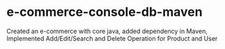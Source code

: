 # e-commerce-console-db-maven
Created an e-commerce with core java, added dependency in Maven, Implemented Add/Edit/Search and Delete Operation for Product and User
